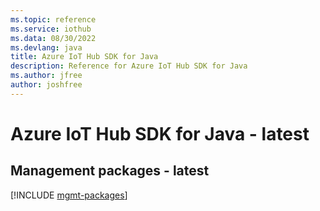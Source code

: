 ```yaml
---
ms.topic: reference
ms.service: iothub
ms.data: 08/30/2022
ms.devlang: java
title: Azure IoT Hub SDK for Java
description: Reference for Azure IoT Hub SDK for Java
ms.author: jfree
author: joshfree
---
```

# Azure IoT Hub SDK for Java - latest

## Management packages - latest
[!INCLUDE [mgmt-packages](iot-hub-mgmt-index.md)]
